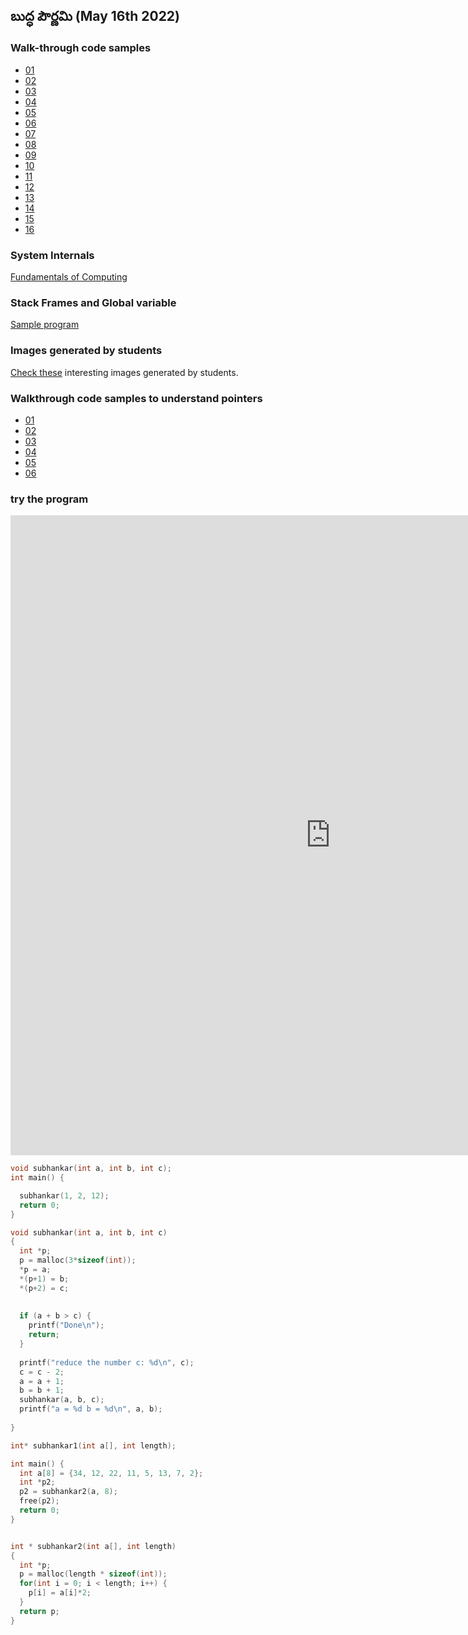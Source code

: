 ## బుద్ధ పౌర్ణమి (May 16th 2022)

### Walk-through code samples
+ [01](../clang/samana-vayu/01)
+ [02](../clang/samana-vayu/02)
+ [03](../clang/samana-vayu/03)
+ [04](../clang/samana-vayu/04)
+ [05](../clang/samana-vayu/05)
+ [06](../clang/samana-vayu/06)
+ [07](../clang/samana-vayu/07)
+ [08](../clang/samana-vayu/08)
+ [09](../clang/samana-vayu/09)
+ [10](../clang/samana-vayu/10)
+ [11](../clang/samana-vayu/11)
+ [12](../clang/samana-vayu/12)
+ [13](../clang/samana-vayu/13)
+ [14](../clang/samana-vayu/14)
+ [15](../clang/samana-vayu/15)
+ [16](../clang/samana-vayu/16)

### System Internals
[Fundamentals of Computing](https://www.figma.com/proto/VRgWntdUUcOCMnhnjuYXlG/Fundamentals-of-Computing?node-id=102%3A3&scaling=scale-down-width&hide-ui=1)

### Stack Frames and Global variable
[Sample program](https://pythontutor.com/visualize.html#code=%23include%20%3Cstdio.h%3E%0A%0Avoid%20hai%28int%20num%29%3B%0Avoid%20type_the_number%28int%20n%29%3B%0A%0Aint%20n%3B%0A%0Aint%20main%28%29%20%7B%0A%20%20n%20%3D%202%3B%0A%20%20hai%28n%29%3B%0A%20%20type_the_number%28n%29%3B%0A%20%20return%200%3B%0A%7D%0A%0Avoid%20hai%28int%20num%29%0A%7B%0A%20%20n%20%3D%20num%20%2B%205%3B%0A%20%20type_the_number%28n%29%3B%0A%7D%0A%0Avoid%20type_the_number%28int%20number%29%0A%7B%0A%20%20printf%28%22%25d%22,%20number%29%3B%0A%7D&cumulative=false&curInstr=17&heapPrimitives=nevernest&mode=display&origin=opt-frontend.js&py=cpp_g%2B%2B9.3.0&rawInputLstJSON=%5B%5D&textReferences=false)


### Images generated by students

[Check these](student-generated) interesting images generated by students.

### Walkthrough code samples to understand pointers

+ [01](../clang/udana-vayu/01)
+ [02](../clang/udana-vayu/02)
+ [03](../clang/udana-vayu/03)
+ [04](../clang/udana-vayu/04)
+ [05](../clang/udana-vayu/05)
+ [06](../clang/udana-vayu/06)

### try the program

<iframe width="1024" height="1024" frameborder="0" src="https://pythontutor.com/iframe-embed.html#code=void%20subhankar%28int%20a,%20int%20b,%20int%20c%29%3B%0Aint%20main%28%29%20%7B%0A%0A%20%20subhankar%281,%202,%206%29%3B%0A%20%20return%200%3B%0A%7D%0A%0Avoid%20subhankar%28int%20a,%20int%20b,%20int%20c%29%0A%7B%0A%20%20if%20%28a%20%2B%20b%20%3E%20c%29%20%7B%0A%20%20%20%20printf%28%22Done%5Cn%22%29%3B%0A%20%20%20%20return%3B%0A%20%20%7D%0A%20%20%0A%20%20printf%28%22reduce%20the%20number%20c%3A%20%25d%5Cn%22,%20c%29%3B%0A%20%20c%20%3D%20c%20-%202%3B%0A%20%20a%20%3D%20a%20%2B%201%3B%0A%20%20b%20%3D%20b%20%2B%201%3B%0A%20%20subhankar%28a,%20b,%20c%29%3B%0A%20%20printf%28%22a%20%3D%20%25d%20b%20%3D%20%25d%5Cn%22,%20a,%20b%29%3B%0A%20%20%0A%7D&codeDivHeight=400&codeDivWidth=350&cumulative=false&curInstr=0&heapPrimitives=nevernest&origin=opt-frontend.js&py=c_gcc9.3.0&rawInputLstJSON=%5B%5D&textReferences=false"> </iframe>

```C
void subhankar(int a, int b, int c);
int main() {

  subhankar(1, 2, 12);
  return 0;
}

void subhankar(int a, int b, int c)
{
  int *p;
  p = malloc(3*sizeof(int));
  *p = a;
  *(p+1) = b;
  *(p+2) = c;
  
  
  if (a + b > c) {
    printf("Done\n");
    return;
  }
  
  printf("reduce the number c: %d\n", c);
  c = c - 2;
  a = a + 1;
  b = b + 1;
  subhankar(a, b, c);
  printf("a = %d b = %d\n", a, b);
  
}
```

```C
int* subhankar1(int a[], int length);

int main() {
  int a[8] = {34, 12, 22, 11, 5, 13, 7, 2};
  int *p2;
  p2 = subhankar2(a, 8);
  free(p2);
  return 0;
}


int * subhankar2(int a[], int length)
{
  int *p;
  p = malloc(length * sizeof(int));
  for(int i = 0; i < length; i++) {
    p[i] = a[i]*2;
  }
  return p;
}
```